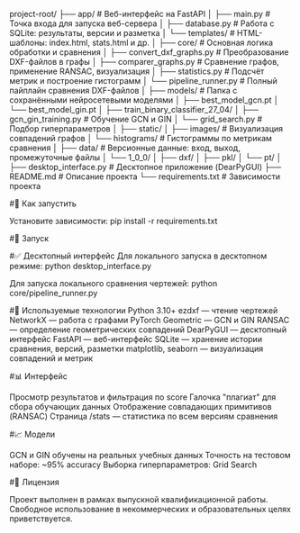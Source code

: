project-root/
├── app/                          # Веб-интерфейс на FastAPI
│   ├── main.py                   # Точка входа для запуска веб-сервера
│   ├── database.py               # Работа с SQLite: результаты, версии и разметка
│   └── templates/                # HTML-шаблоны: index.html, stats.html и др.
│
├── core/                         # Основная логика обработки и сравнения
│   ├── convert_dxf_graphs.py     # Преобразование DXF-файлов в графы
│   ├── comparer_graphs.py        # Сравнение графов, применение RANSAC, визуализация
│   ├── statistics.py             # Подсчёт метрик и построение гистограмм
│   └── pipeline_runner.py        # Полный пайплайн сравнения DXF-файлов
│
├── models/                       # Папка с сохранёнными нейросетевыми моделями
│   ├── best_model_gcn.pt
│   └── best_model_gin.pt
│
├── train_binary_classifier_27_04/
│   ├── gcn_gin_training.py       # Обучение GCN и GIN
│   └── grid_search.py            # Подбор гиперпараметров
│
├── static/
│   ├── images/                   # Визуализация совпадений графов
│   └── histograms/               # Гистограммы по метрикам сравнения
│
├── data/                         # Версионные данные: вход, выход, промежуточные файлы
│   └── 1_0_0/
│       ├── dxf/
│       ├── pkl/
│       └── pt/
│
├── desktop_interface.py          # Десктопное приложение (DearPyGUI)
├── README.md                     # Описание проекта
└── requirements.txt              # Зависимости проекта


#🚀 Как запустить

Установите зависимости:
pip install -r requirements.txt

#🚀 Запуск

#✅ Десктопный интерфейс
Для локального запуска в десктопном режиме:
python desktop_interface.py

Для запуска локального сравнения чертежей:
python core/pipeline_runner.py


#🧠 Используемые технологии
Python 3.10+
ezdxf — чтение чертежей
NetworkX — работа с графами
PyTorch Geometric — GCN и GIN
RANSAC — определение геометрических совпадений
DearPyGUI — десктопный интерфейс
FastAPI — веб-интерфейс
SQLite — хранение истории сравнения, версий, разметки
matplotlib, seaborn — визуализация совпадений и метрик

#📊 Интерфейс

Просмотр результатов и фильтрация по score
Галочка "плагиат" для сбора обучающих данных
Отображение совпадающих примитивов (RANSAC)
Страница /stats — статистика по всем версиям сравнения

#📈 Модели

GCN и GIN обучены на реальных учебных данных
Точность на тестовом наборе: ~95% accuracy
Выборка гиперпараметров: Grid Search

#🧪 Лицензия

Проект выполнен в рамках выпускной квалификационной работы. Свободное использование в некоммерческих и образовательных целях приветствуется.

